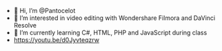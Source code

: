 - 👋 Hi, I’m @Pantocelot
- 👀 I’m interested in video editing with Wondershare Filmora and DaVinci Resolve
- 🌱 I’m currently learning C#, HTML, PHP and JavaScript during class
- https://youtu.be/d0Jyvteqzrw

<!---
Pantocelot/Pantocelot is a ✨ special ✨ repository because its `README.md` (this file) appears on your GitHub profile.
You can click the Preview link to take a look at your changes.
--->
